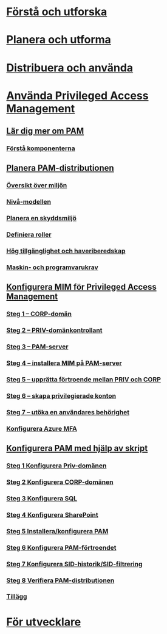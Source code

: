 # [Förstå och utforska](/microsoft-identity-manager/understand-explore/microsoft-identity-manager-2016)
# [Planera och utforma](/microsoft-identity-manager/plan-design/microsoft-identity-manager-2016-supported-platforms)
# [Distribuera och använda](/microsoft-identity-manager/deploy-use/microsoft-identity-manager-deploy)
# [Använda Privileged Access Management](privileged-identity-management-for-active-directory-domain-services.md)
## [Lär dig mer om PAM](privileged-identity-management-for-active-directory-domain-services.md)
### [Förstå komponenterna](principles-of-operation.md)
## [Planera PAM-distributionen](environment-overview.md)
### [Översikt över miljön](environment-overview.md)
### [Nivå-modellen](tier-model-for-partitioning-administrative-privileges.md)
### [Planera en skyddsmiljö](planning-bastion-environment.md)
### [Definiera roller](defining-roles-for-pam.md)
### [Hög tillgänglighet och haveriberedskap](high-availability-disaster-recovery-considerations-bastion-environment.md)
### [Maskin- och programvarukrav](hardware-software-requirements.md)
## [Konfigurera MIM för Privileged Access Management](configuring-mim-environment-for-pam.md)
### [Steg 1 – CORP-domän](step-1-prepare-corp-domain.md)
### [Steg 2 – PRIV-domänkontrollant](step-2-prepare-priv-domain-controller.md)
### [Steg 3 – PAM-server](step-3-prepare-pam-server.md)
### [Steg 4 – installera MIM på PAM-server](step-4-install-mim-components-on-pam-server.md)
### [Steg 5 – upprätta förtroende mellan PRIV och CORP](step-5-establish-trust-between-priv-corp-forests.md)
### [Steg 6 – skapa privilegierade konton](step-6-transition-group-to-pam.md)
### [Steg 7 – utöka en användares behörighet](step-7-elevate-user-access.md)
### [Konfigurera Azure MFA](use-azure-mfa-for-activation.md)
## [Konfigurera PAM med hjälp av skript](sp1-pam-configure-using-scripts.md)
### [Steg 1 Konfigurera Priv-domänen](sp1-step1-configuring-priv-domain.md)
### [Steg 2 Konfigurera CORP-domänen](sp1-step2-configuring-corp-domain.md)
### [Steg 3 Konfigurera SQL](sp1-step3-installing-configuring-sql.md)
### [Steg 4 Konfigurera SharePoint](sp1-step4-configuring-sharepoint.md)
### [Steg 5 Installera/konfigurera PAM](sp1-step5-configuring-pam.md)
### [Steg 6 Konfigurera PAM-förtroendet](sp1-step6-setup-pam-trust.md)
### [Steg 7 Konfigurera SID-historik/SID-filtrering](sp1-step7-setup-sidhistory-sidfiltering.md)
### [Steg 8 Verifiera PAM-distributionen](sp1-step8-pam-deployment-verification.md)
### [Tillägg](sp1-pam-deployment-addendum.md)
# [För utvecklare](/microsoft-identity-manager/reference/microsoft-identity-manager-2016-developer-reference)


<!--HONumber=Sep16_HO4-->



